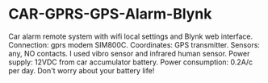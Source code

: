 # CAR-GPRS-GPS-Alarm-Blynk
Car alarm remote system with wifi local settings and Blynk web interface. 
 Connection: gprs modem SIM800C. 
 Coordinates: GPS transmitter. 
 Sensors: any, NO contacts. I used vibro sensor and infrared human sensor.
 Power supply: 12VDC from car accumulator battery.
 Power consumption: 0.2A/c per day. Don't worry about your battery life!
 
 

